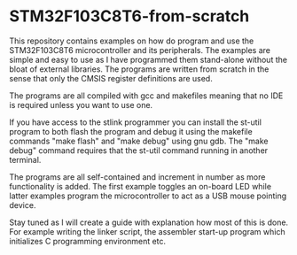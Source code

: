# STM32F103C8T6-from-scratch
This repository contains examples on how do program and use the STM32F103C8T6
microcontroller and its peripherals. The examples are simple and easy to use as
I have programmed them stand-alone without the bloat of external libraries. The
programs are written from scratch in the sense that only the CMSIS register
definitions are used.

The programs are all compiled with gcc and makefiles meaning that no IDE is
required unless you want to use one.

If you have access to the stlink programmer you can install the st-util
program to both flash the program and debug it using the makefile commands "make
flash" and "make debug" using gnu gdb. The "make debug" command requires that
the st-util command running in another terminal.

The programs are all self-contained and increment in number as more
functionality is added. The first example toggles an on-board LED while latter
examples program the microcontroller to act as a USB mouse pointing device.

Stay tuned as I will create a guide with explanation how most of this is done.
For example writing the linker script, the assembler start-up program which
initializes C programming environment etc.
